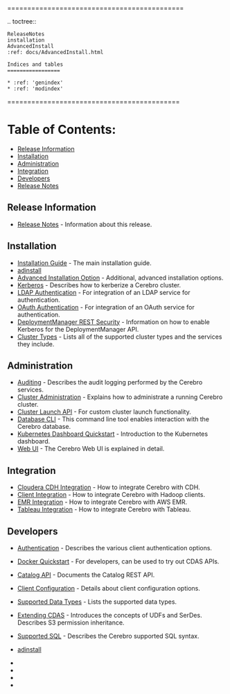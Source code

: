
============================================

.. toctree::

    ReleaseNotes
    installation
    AdvancedInstall   
    :ref: docs/AdvancedInstall.html

    Indices and tables
    =================

    * :ref: 'genindex'
    * :ref: 'modindex'


   ===========================================
   # Table of Contents:

   * [Release Information](#release-information)
   * [Installation](#installation)
   * [Administration](#administration)
   * [Integration](#integration)
   * [Developers](#developers)
   * [Release Notes](#rel-notes)


   ## Release Information

   * [Release Notes](*relnotes) - Information about this release.

   ## Installation

   [adinstall]:docs/_build/html/AdvancedInstall.html




   * [Installation Guide](#install) - The main installation guide.
   * [adinstall](#AdvancedInstall)
   * [Advanced Installation Option](#adinstall) - Additional, advanced installation options.
   * [Kerberos](#kerberosclustersetup) - Describes how to kerberize a Cerebro cluster.
   * [LDAP Authentication](#ldapauthn) - For integration of an LDAP service for authentication.
   * [OAuth Authentication](#oauthguide) - For integration of an OAuth service for authentication.
   * [DeploymentManager REST Security](#security) - Information on how to enable Kerberos for the DeploymentManager API.
   * [Cluster Types](#clustertypes) - Lists all of the supported cluster types and the services they include.

  ## Administration

   * [Auditing](#auditing) - Describes the audit logging performed by the Cerebro services.
   * [Cluster Administration](#clusteradmin) - Explains how to administrate a running Cerebro cluster.
   * [Cluster Launch API](#clusterlaunchpluginapi) - For custom cluster launch functionality.
   * [Database CLI](#dbcli) - This command line tool enables interaction with the Cerebro database.
   * [Kubernetes Dashboard Quickstart](#kubernetesdashboardquickstart) - Introduction to the Kubernetes dashboard.
   * [Web UI](#webui) - The Cerebro Web UI is explained in detail.

  ## Integration

   * [Cloudera CDH Integration](#cdhintegration) - How to integrate Cerebro with CDH.
   * [Client Integration](#clientintegration) - How to integrate Cerebro with Hadoop clients.
   * [EMR Integration](#emrintegration) - How to integrate Cerebro with AWS EMR.
   * [Tableau Integration](#tableauwdc) - How to integrate Cerebro with Tableau.

  ## Developers

   * [Authentication](#authn) - Describes the various client authentication options.
   * [Docker Quickstart](#dockerquickstart) - For developers, can be used to try out CDAS APIs.
   * [Catalog API](#catapi) - Documents the Catalog REST API.
   * [Client Configuration](#clientconfig) - Details about client configuration options.
   * [Supported Data Types](#data) - Lists the supported data types.
   * [Extending CDAS](#extendingcdas) - Introduces the concepts of UDFs and SerDes. Describes S3 permission inheritance.
   * [Supported SQL](#supportedsql) - Describes the Cerebro supported SQL syntax.


   * [adinstall](#docs/AdvancedInstall.md)
   * [auditing]: docs/Auditing.md
   * [authn]: docs/Authentication.md
   * [catapi]: docs/CatalogApi.md
   * [cdhintegration]: docs/CDHIntegration.md
   [clientconfig]: docs/ClientConfigurations.md
   [clientintegration]: docs/ClientIntegration.md
   [clusteradmin]: docs/ClusterAdmin.md
   [clusterlaunchpluginapi]: docs/ClusterLaunchPluginApi.md
   [clustertypes]: docs/ClusterTypes.md
   [data]: docs/Data.md
   [dbcli]: docs/DbCLI.md
   [dockerquickstart]: docs/DockerQuickstart.md
   [emrintegration]: docs/EMRIntegration.md
   [extendingcdas]: docs/ExtendingCDAS.md
   [install]: docs/Install.md
   [kerberosclustersetup]: docs/KerberosClusterSetup.md
   [kubernetesdashboardquickstart]: docs/KubernetesDashboardQuickStart.md
   [ldapauthn]: docs/LdapAuthentication.md
   [oauthguide]: docs/OAuthGuide.md
   [relnotes]: docs/ReleaseNotes.md
   [security]: docs/Security.md
   [supportedsql]: docs/SupportedSQL.md
   [tableauwdc]: docs/TableauWDC.md
   [webui]: docs/WebUI.md
